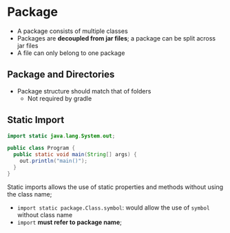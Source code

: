 # Package

- A package consists of multiple classes
- Packages are **decoupled from jar files**; a package can be split across jar
  files
- A file can only belong to one package

## Package and Directories

- Package structure should match that of folders
  - Not required by gradle

## Static Import

```java
import static java.lang.System.out;

public class Program {
  public static void main(String[] args) {
    out.println("main()");
  }
}
```

Static imports allows the use of static properties and methods without using the
class name;

- `import static package.Class.symbol`: would allow the use of `symbol` without
  class name
- `import` **must refer to package name**;
